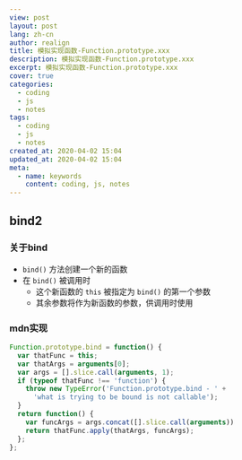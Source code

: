 ```yaml
---
view: post
layout: post
lang: zh-cn
author: realign
title: 模拟实现函数-Function.prototype.xxx
description: 模拟实现函数-Function.prototype.xxx
excerpt: 模拟实现函数-Function.prototype.xxx
cover: true
categories:
  - coding
  - js
  - notes
tags:
  - coding
  - js
  - notes
created_at: 2020-04-02 15:04
updated_at: 2020-04-02 15:04
meta:
  - name: keywords
    content: coding, js, notes
---
```


## bind2

### 关于bind

* `bind()` 方法创建一个新的函数
* 在 `bind()` 被调用时
  * 这个新函数的 `this` 被指定为 `bind()` 的第一个参数
  * 其余参数将作为新函数的参数，供调用时使用

### mdn实现

```js
Function.prototype.bind = function() {
  var thatFunc = this;
  var thatArgs = arguments[0];
  var args = [].slice.call(arguments, 1);
  if (typeof thatFunc !== 'function') {
    throw new TypeError('Function.prototype.bind - ' +
      'what is trying to be bound is not callable');
  }
  return function() {
    var funcArgs = args.concat([].slice.call(arguments))
    return thatFunc.apply(thatArgs, funcArgs);
  };
};
```
